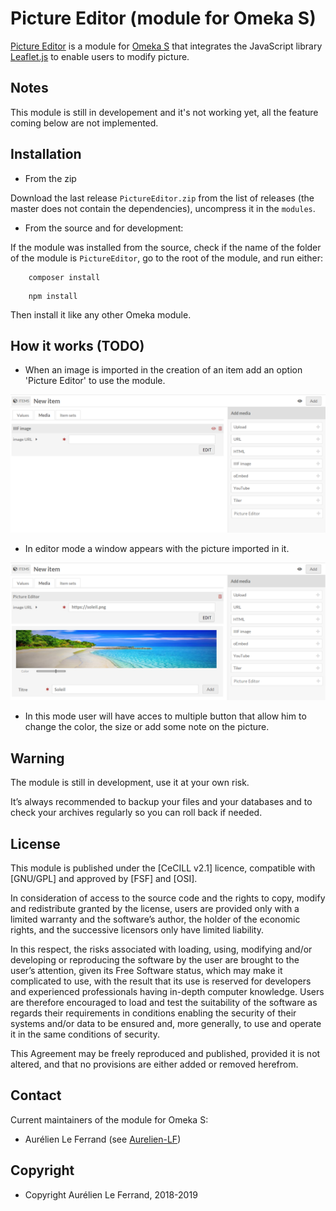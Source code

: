 Picture Editor (module for Omeka S)
================================


[Picture Editor] is a module for [Omeka S] that integrates the JavaScript library [Leaflet.js]
to enable users to modify picture.


Notes
-----

This module is still in developement and it's not working yet, all the feature coming below are not implemented.


Installation
------------


* From the zip

Download the last release `PictureEditor.zip` from the list of releases (the
master does not contain the dependencies), uncompress it in the `modules`.

* From the source and for development:

If the module was installed from the source, check if the name of the folder of
the module is `PictureEditor`, go to the root of the module, and run either:

```
    composer install
```

```
    npm install
```

Then install it like any other Omeka module.


How it works (TODO) 
-----------

- When an image is imported in the creation of an item add an option 'Picture Editor' to use the module.

![screenshot1]

- In editor mode a window appears with the picture imported in it.

![screenshot2]

- In this mode user will have acces to multiple button that allow him to change the color, the size or add some note on the picture.



Warning
-------

The module is still in development, use it at your own risk.

It’s always recommended to backup your files and your databases and to check
your archives regularly so you can roll back if needed.



License
-------

This module is published under the [CeCILL v2.1] licence, compatible with
[GNU/GPL] and approved by [FSF] and [OSI].

In consideration of access to the source code and the rights to copy, modify and
redistribute granted by the license, users are provided only with a limited
warranty and the software’s author, the holder of the economic rights, and the
successive licensors only have limited liability.

In this respect, the risks associated with loading, using, modifying and/or
developing or reproducing the software by the user are brought to the user’s
attention, given its Free Software status, which may make it complicated to use,
with the result that its use is reserved for developers and experienced
professionals having in-depth computer knowledge. Users are therefore encouraged
to load and test the suitability of the software as regards their requirements
in conditions enabling the security of their systems and/or data to be ensured
and, more generally, to use and operate it in the same conditions of security.

This Agreement may be freely reproduced and published, provided it is not
altered, and that no provisions are either added or removed herefrom.



Contact
-------

Current maintainers of the module for Omeka S:

* Aurélien Le Ferrand (see [Aurelien-LF])


Copyright
---------

* Copyright Aurélien Le Ferrand, 2018-2019

[screenshot1]: https://github.com/Dnareffel/Omeka-S-module-PictureEditor/blob/master/img/step1.png

[screenshot2]:https://github.com/Dnareffel/Omeka-S-module-PictureEditor/blob/master/img/step2.png

[leaflet.js]: https://leafletjs.com/reference-1.3.4.html

[Omeka S]: https://omeka.org/s

[Picture Editor]: https://github.com/Dnareffel/Omeka-S-module-PictureEditor

[Omeka Classic]: https://omeka.org

[Aurelien-LF]: https://github.com/Dnareffel "Aurélien Le Ferrand"


